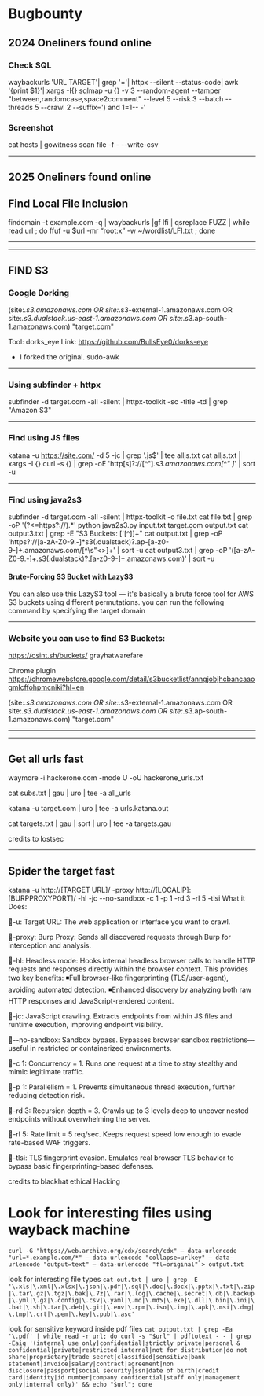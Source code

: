 # Bugbounty
## 2024 Oneliners found online

### Check SQL
waybackurls 'URL TARGET'| grep '='| httpx --silent --status-code| awk '{print $1}'| xargs -I{} sqlmap -u {} -v 3 --random-agent --tamper "between,randomcase,space2comment" --level 5 --risk 3 --batch --threads 5 --crawl 2 --suffix=') and 1=1-- -'

### Screenshot
cat hosts | gowitness scan file -f - --write-csv  
***

## 2025 Oneliners found online 

## Find Local File Inclusion
findomain -t example.com -q | waybackurls |gf lfi | qsreplace FUZZ | while read url ; do ffuf -u $url -mr “root:x” -w ~/wordlist/LFI.txt ; done
***
---

## FIND S3

### Google Dorking
(site:*.s3.amazonaws.com OR site:*.s3-external-1.amazonaws.com OR site:*.s3.dualstack.us-east-1.amazonaws.com OR site:*.s3.ap-south-1.amazonaws.com) "target.com"


Tool: dorks_eye
Link: https://github.com/BullsEye0/dorks-eye
- I forked the original. sudo-awk
***

### Using subfinder + httpx

subfinder -d target.com -all -silent | httpx-toolkit -sc -title -td | grep "Amazon S3"
***

### Find using JS files

katana -u https://site.com/ -d 5 -jc | grep '\.js$' | tee alljs.txt
cat alljs.txt | xargs -I {} curl -s {} | grep -oE 'http[s]?://[^"]*\.s3\.amazonaws\.com[^" ]*' | sort -u

***
### Find using java2s3

subfinder -d target.com -all -silent | httpx-toolkit -o file.txt
cat file.txt | grep -oP '(?<=https?:\/\/).*'
python java2s3.py input.txt target.com output.txt
cat output3.txt | grep -E "S3 Buckets: \['[^]]+"
cat output.txt | grep -oP 'https?://[a-zA-Z0-9.-]*s3(\.dualstack)?\.ap-[a-z0-9-]+\.amazonaws\.com/[^\s"<>]+' | sort -u
cat output3.txt | grep -oP '([a-zA-Z0-9.-]+\.s3(\.dualstack)?\.[a-z0-9-]+\.amazonaws\.com)' | sort -u


#### Brute-Forcing S3 Bucket with LazyS3
You can also use this LazyS3 tool — it's basically a brute force tool for AWS S3 buckets using different permutations. you can run the following command by specifying the target domain

***

### Website you can use to find S3 Buckets: 

https://osint.sh/buckets/
grayhatwarefare

Chrome plugin 
https://chromewebstore.google.com/detail/s3bucketlist/anngjobjhcbancaaogmlcffohpmcniki?hl=en

(site:*.s3.amazonaws.com OR site:*.s3-external-1.amazonaws.com OR site:*.s3.dualstack.us-east-1.amazonaws.com OR site:*.s3.ap-south-1.amazonaws.com) "target.com"
***
---

## Get all urls fast

waymore -i hackerone.com -mode U -oU hackerone_urls.txt

cat subs.txt | gau | uro | tee -a all_urls

katana -u target.com | uro | tee -a urls.katana.out

cat targets.txt | gau | sort | uro | tee -a targets.gau

credits to lostsec
***

## Spider the target fast

katana -u http://[TARGET URL]/ -proxy http://[LOCALIP]:[BURPPROXYPORT]/ -hl -jc --no-sandbox -c 1 -p 1 -rd 3 -rl 5 -tlsi
What it Does:

🔸-u: Target URL:
The web application or interface you want to crawl.

🔸-proxy: Burp Proxy: 
Sends all discovered requests through Burp for interception and analysis.

🔸-hl: Headless mode: 
Hooks internal headless browser calls to handle HTTP requests and responses directly within the browser context. 
This provides two key benefits:
◾Full browser-like fingerprinting (TLS/user-agent), avoiding automated detection.
◾Enhanced discovery by analyzing both raw HTTP responses and JavaScript-rendered content.

🔸-jc: JavaScript crawling. 
Extracts endpoints from within JS files and runtime execution, improving endpoint visibility.

🔸--no-sandbox: Sandbox bypass. 
Bypasses browser sandbox restrictions—useful in restricted or containerized environments.

🔸-c 1: Concurrency = 1. 
Runs one request at a time to stay stealthy and mimic legitimate traffic.

🔸-p 1: Parallelism = 1. 
Prevents simultaneous thread execution, further reducing detection risk.

🔸-rd 3: Recursion depth = 3. 
Crawls up to 3 levels deep to uncover nested endpoints without overwhelming the server.

🔸-rl 5: Rate limit = 5 req/sec. 
Keeps request speed low enough to evade rate-based WAF triggers.

🔸-tlsi: TLS fingerprint evasion. 
Emulates real browser TLS behavior to bypass basic fingerprinting-based defenses.

credits to blackhat ethical Hacking

# Look for interesting files using wayback machine
```curl -G "https://web.archive.org/cdx/search/cdx" — data-urlencode "url=*.example.com/*" — data-urlencode "collapse=urlkey" — data-urlencode "output=text" — data-urlencode "fl=original" > output.txt```

look for interesting file types
```cat out.txt | uro | grep -E '\.xls|\.xml|\.xlsx|\.json|\.pdf|\.sql|\.doc|\.docx|\.pptx|\.txt|\.zip|\.tar\.gz|\.tgz|\.bak|\.7z|\.rar|\.log|\.cache|\.secret|\.db|\.backup|\.yml|\.gz|\.config|\.csv|\.yaml|\.md|\.md5|\.exe|\.dll|\.bin|\.ini|\.bat|\.sh|\.tar|\.deb|\.git|\.env|\.rpm|\.iso|\.img|\.apk|\.msi|\.dmg|\.tmp|\.crt|\.pem|\.key|\.pub|\.asc'```

look for sensitive keyword inside pdf files
```cat output.txt | grep -Ea '\.pdf' | while read -r url; do curl -s "$url" | pdftotext - - | grep -Eaiq '(internal use only|confidential|strictly private|personal & confidential|private|restricted|internal|not for distribution|do not share|proprietary|trade secret|classified|sensitive|bank statement|invoice|salary|contract|agreement|non disclosure|passport|social security|ssn|date of birth|credit card|identity|id number|company confidential|staff only|management only|internal only)' && echo "$url"; done```
